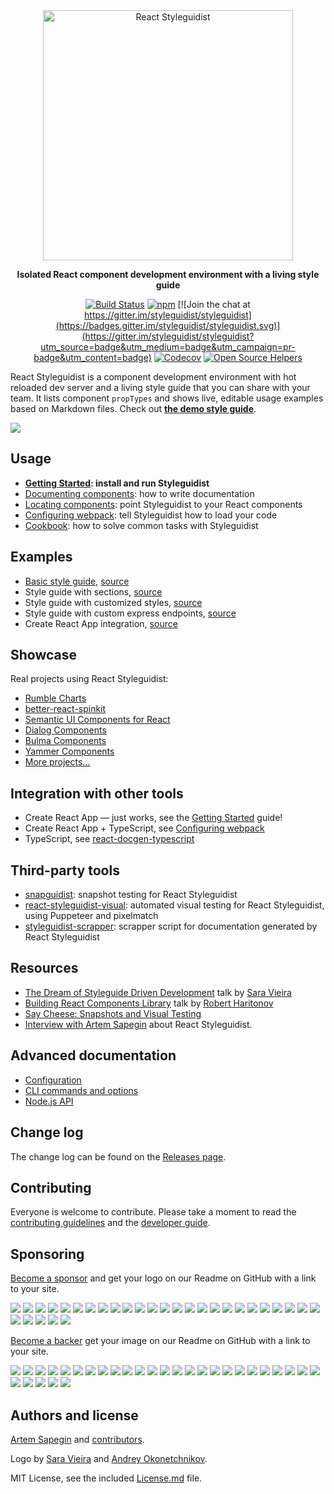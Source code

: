 <div align="center" markdown="1">

<img src="https://d3vv6lp55qjaqc.cloudfront.net/items/061f0A2n1B0H3p0T1p1f/react-styleguidist-logo.png" alt="React Styleguidist" width="400">

**Isolated React component development environment with a living style guide**

[![Build Status](https://travis-ci.org/styleguidist/react-styleguidist.svg)](https://travis-ci.org/styleguidist/react-styleguidist) [![npm](https://img.shields.io/npm/v/react-styleguidist.svg)](https://www.npmjs.com/package/react-styleguidist) [![Join the chat at https://gitter.im/styleguidist/styleguidist](https://badges.gitter.im/styleguidist/styleguidist.svg)](https://gitter.im/styleguidist/styleguidist?utm_source=badge&utm_medium=badge&utm_campaign=pr-badge&utm_content=badge) [![Codecov](https://codecov.io/gh/styleguidist/react-styleguidist/branch/master/graph/badge.svg)](https://codecov.io/gh/styleguidist/react-styleguidist)
[![Open Source Helpers](https://www.codetriage.com/styleguidist/react-styleguidist/badges/users.svg)](https://www.codetriage.com/styleguidist/react-styleguidist)

</div>

React Styleguidist is a component development environment with hot reloaded dev server and a living style guide that you can share with your team. It lists component `propTypes` and shows live, editable usage examples based on Markdown files. Check out [**the demo style guide**](https://react-styleguidist.js.org/examples/basic/).

![](https://d3vv6lp55qjaqc.cloudfront.net/items/271B372x102S0c052i3F/react-styleguidist7.gif)

## Usage

* **[Getting Started](https://react-styleguidist.js.org/docs/getting-started.html): install and run Styleguidist**
* [Documenting components](https://react-styleguidist.js.org/docs/documenting.html): how to write documentation
* [Locating components](https://react-styleguidist.js.org/docs/components.html): point Styleguidist to your React components
* [Configuring webpack](https://react-styleguidist.js.org/docs/webpack.html): tell Styleguidist how to load your code
* [Cookbook](https://react-styleguidist.js.org/docs/cookbook.html): how to solve common tasks with Styleguidist

## Examples

* [Basic style guide](https://react-styleguidist.js.org/examples/basic/), [source](./examples/basic)
* Style guide with sections, [source](./examples/sections)
* Style guide with customized styles, [source](./examples/customised)
* Style guide with custom express endpoints, [source](./examples/express)
* Create React App integration, [source](./examples/cra)

## Showcase

Real projects using React Styleguidist:

* [Rumble Charts](https://rumble-charts.github.io/rumble-charts/)
* [better-react-spinkit](http://better-react-spinkit.benjamintatum.com/)
* [Semantic UI Components for React](https://hallister.github.io/semantic-react/)
* [Dialog Components](https://dialogs.github.io/dialog-web-components/)
* [Bulma Components](https://bokuweb.github.io/re-bulma/)
* [Yammer Components](https://microsoft.github.io/YamUI/)
* [More projects…](https://github.com/styleguidist/react-styleguidist/issues/127)

## Integration with other tools

* Create React App — just works, see the [Getting Started](https://react-styleguidist.js.org/docs/getting-started.html) guide!
* Create React App + TypeScript, see [Configuring webpack](https://react-styleguidist.js.org/docs/webpack.html)
* TypeScript, see [react-docgen-typescript](https://github.com/styleguidist/react-docgen-typescript)

## Third-party tools

* [snapguidist](https://github.com/styleguidist/snapguidist): snapshot testing for React Styleguidist
* [react-styleguidist-visual](https://github.com/unindented/react-styleguidist-visual): automated visual testing for React Styleguidist, using Puppeteer and pixelmatch
* [styleguidist-scrapper](https://github.com/livechat/styleguidist-scrapper): scrapper script for documentation generated by React Styleguidist

## Resources

* [The Dream of Styleguide Driven Development](https://www.youtube.com/watch?v=JjXnmhNW8Cs) talk by [Sara Vieira](https://github.com/saravieira)
* [Building React Components Library](https://skillsmatter.com/skillscasts/8140-building-react-components-library) talk by [Robert Haritonov](https://github.com/operatino)
* [Say Cheese: Snapshots and Visual Testing](https://developers.livechatinc.com/blog/snapshots-visual-testing/)
* [Interview with Artem Sapegin](https://survivejs.com/blog/styleguidist-interview/) about React Styleguidist.

## Advanced documentation

* [Configuration](https://react-styleguidist.js.org/docs/configuration.html)
* [CLI commands and options](https://react-styleguidist.js.org/docs/cli.html)
* [Node.js API](https://react-styleguidist.js.org/docs/api.html)

## Change log

The change log can be found on the [Releases page](https://github.com/styleguidist/react-styleguidist/releases).

## Contributing

Everyone is welcome to contribute. Please take a moment to read the [contributing guidelines](.github/Contributing.md) and the [developer guide](https://react-styleguidist.js.org/docs/development.html).

## Sponsoring

[Become a sponsor](https://opencollective.com/styleguidist#sponsor) and get your logo on our Readme on GitHub with a link to your site.

<!-- prettier-ignore -->
<a href="https://opencollective.com/styleguidist/sponsor/0/website" target="_blank"><img src="https://opencollective.com/styleguidist/sponsor/0/avatar.svg"></a>
<a href="https://opencollective.com/styleguidist/sponsor/1/website" target="_blank"><img src="https://opencollective.com/styleguidist/sponsor/1/avatar.svg"></a>
<a href="https://opencollective.com/styleguidist/sponsor/2/website" target="_blank"><img src="https://opencollective.com/styleguidist/sponsor/2/avatar.svg"></a>
<a href="https://opencollective.com/styleguidist/sponsor/3/website" target="_blank"><img src="https://opencollective.com/styleguidist/sponsor/3/avatar.svg"></a>
<a href="https://opencollective.com/styleguidist/sponsor/4/website" target="_blank"><img src="https://opencollective.com/styleguidist/sponsor/4/avatar.svg"></a>
<a href="https://opencollective.com/styleguidist/sponsor/5/website" target="_blank"><img src="https://opencollective.com/styleguidist/sponsor/5/avatar.svg"></a>
<a href="https://opencollective.com/styleguidist/sponsor/6/website" target="_blank"><img src="https://opencollective.com/styleguidist/sponsor/6/avatar.svg"></a>
<a href="https://opencollective.com/styleguidist/sponsor/7/website" target="_blank"><img src="https://opencollective.com/styleguidist/sponsor/7/avatar.svg"></a>
<a href="https://opencollective.com/styleguidist/sponsor/8/website" target="_blank"><img src="https://opencollective.com/styleguidist/sponsor/8/avatar.svg"></a>
<a href="https://opencollective.com/styleguidist/sponsor/9/website" target="_blank"><img src="https://opencollective.com/styleguidist/sponsor/9/avatar.svg"></a>
<a href="https://opencollective.com/styleguidist/sponsor/10/website" target="_blank"><img src="https://opencollective.com/styleguidist/sponsor/10/avatar.svg"></a>
<a href="https://opencollective.com/styleguidist/sponsor/11/website" target="_blank"><img src="https://opencollective.com/styleguidist/sponsor/11/avatar.svg"></a>
<a href="https://opencollective.com/styleguidist/sponsor/12/website" target="_blank"><img src="https://opencollective.com/styleguidist/sponsor/12/avatar.svg"></a>
<a href="https://opencollective.com/styleguidist/sponsor/13/website" target="_blank"><img src="https://opencollective.com/styleguidist/sponsor/13/avatar.svg"></a>
<a href="https://opencollective.com/styleguidist/sponsor/14/website" target="_blank"><img src="https://opencollective.com/styleguidist/sponsor/14/avatar.svg"></a>
<a href="https://opencollective.com/styleguidist/sponsor/15/website" target="_blank"><img src="https://opencollective.com/styleguidist/sponsor/15/avatar.svg"></a>
<a href="https://opencollective.com/styleguidist/sponsor/16/website" target="_blank"><img src="https://opencollective.com/styleguidist/sponsor/16/avatar.svg"></a>
<a href="https://opencollective.com/styleguidist/sponsor/17/website" target="_blank"><img src="https://opencollective.com/styleguidist/sponsor/17/avatar.svg"></a>
<a href="https://opencollective.com/styleguidist/sponsor/18/website" target="_blank"><img src="https://opencollective.com/styleguidist/sponsor/18/avatar.svg"></a>
<a href="https://opencollective.com/styleguidist/sponsor/19/website" target="_blank"><img src="https://opencollective.com/styleguidist/sponsor/19/avatar.svg"></a>
<a href="https://opencollective.com/styleguidist/sponsor/20/website" target="_blank"><img src="https://opencollective.com/styleguidist/sponsor/20/avatar.svg"></a>
<a href="https://opencollective.com/styleguidist/sponsor/21/website" target="_blank"><img src="https://opencollective.com/styleguidist/sponsor/21/avatar.svg"></a>
<a href="https://opencollective.com/styleguidist/sponsor/22/website" target="_blank"><img src="https://opencollective.com/styleguidist/sponsor/22/avatar.svg"></a>
<a href="https://opencollective.com/styleguidist/sponsor/23/website" target="_blank"><img src="https://opencollective.com/styleguidist/sponsor/23/avatar.svg"></a>
<a href="https://opencollective.com/styleguidist/sponsor/24/website" target="_blank"><img src="https://opencollective.com/styleguidist/sponsor/24/avatar.svg"></a>
<a href="https://opencollective.com/styleguidist/sponsor/25/website" target="_blank"><img src="https://opencollective.com/styleguidist/sponsor/25/avatar.svg"></a>
<a href="https://opencollective.com/styleguidist/sponsor/26/website" target="_blank"><img src="https://opencollective.com/styleguidist/sponsor/26/avatar.svg"></a>
<a href="https://opencollective.com/styleguidist/sponsor/27/website" target="_blank"><img src="https://opencollective.com/styleguidist/sponsor/27/avatar.svg"></a>
<a href="https://opencollective.com/styleguidist/sponsor/28/website" target="_blank"><img src="https://opencollective.com/styleguidist/sponsor/28/avatar.svg"></a>
<a href="https://opencollective.com/styleguidist/sponsor/29/website" target="_blank"><img src="https://opencollective.com/styleguidist/sponsor/29/avatar.svg"></a>

[Become a backer](https://opencollective.com/styleguidist#backer) get your image on our Readme on GitHub with a link to your site.

<!-- prettier-ignore -->
<a href="https://opencollective.com/styleguidist/backer/0/website" target="_blank"><img src="https://opencollective.com/styleguidist/backer/0/avatar.svg"></a>
<a href="https://opencollective.com/styleguidist/backer/1/website" target="_blank"><img src="https://opencollective.com/styleguidist/backer/1/avatar.svg"></a>
<a href="https://opencollective.com/styleguidist/backer/2/website" target="_blank"><img src="https://opencollective.com/styleguidist/backer/2/avatar.svg"></a>
<a href="https://opencollective.com/styleguidist/backer/3/website" target="_blank"><img src="https://opencollective.com/styleguidist/backer/3/avatar.svg"></a>
<a href="https://opencollective.com/styleguidist/backer/4/website" target="_blank"><img src="https://opencollective.com/styleguidist/backer/4/avatar.svg"></a>
<a href="https://opencollective.com/styleguidist/backer/5/website" target="_blank"><img src="https://opencollective.com/styleguidist/backer/5/avatar.svg"></a>
<a href="https://opencollective.com/styleguidist/backer/6/website" target="_blank"><img src="https://opencollective.com/styleguidist/backer/6/avatar.svg"></a>
<a href="https://opencollective.com/styleguidist/backer/7/website" target="_blank"><img src="https://opencollective.com/styleguidist/backer/7/avatar.svg"></a>
<a href="https://opencollective.com/styleguidist/backer/8/website" target="_blank"><img src="https://opencollective.com/styleguidist/backer/8/avatar.svg"></a>
<a href="https://opencollective.com/styleguidist/backer/9/website" target="_blank"><img src="https://opencollective.com/styleguidist/backer/9/avatar.svg"></a>
<a href="https://opencollective.com/styleguidist/backer/10/website" target="_blank"><img src="https://opencollective.com/styleguidist/backer/10/avatar.svg"></a>
<a href="https://opencollective.com/styleguidist/backer/11/website" target="_blank"><img src="https://opencollective.com/styleguidist/backer/11/avatar.svg"></a>
<a href="https://opencollective.com/styleguidist/backer/12/website" target="_blank"><img src="https://opencollective.com/styleguidist/backer/12/avatar.svg"></a>
<a href="https://opencollective.com/styleguidist/backer/13/website" target="_blank"><img src="https://opencollective.com/styleguidist/backer/13/avatar.svg"></a>
<a href="https://opencollective.com/styleguidist/backer/14/website" target="_blank"><img src="https://opencollective.com/styleguidist/backer/14/avatar.svg"></a>
<a href="https://opencollective.com/styleguidist/backer/15/website" target="_blank"><img src="https://opencollective.com/styleguidist/backer/15/avatar.svg"></a>
<a href="https://opencollective.com/styleguidist/backer/16/website" target="_blank"><img src="https://opencollective.com/styleguidist/backer/16/avatar.svg"></a>
<a href="https://opencollective.com/styleguidist/backer/17/website" target="_blank"><img src="https://opencollective.com/styleguidist/backer/17/avatar.svg"></a>
<a href="https://opencollective.com/styleguidist/backer/18/website" target="_blank"><img src="https://opencollective.com/styleguidist/backer/18/avatar.svg"></a>
<a href="https://opencollective.com/styleguidist/backer/19/website" target="_blank"><img src="https://opencollective.com/styleguidist/backer/19/avatar.svg"></a>
<a href="https://opencollective.com/styleguidist/backer/20/website" target="_blank"><img src="https://opencollective.com/styleguidist/backer/20/avatar.svg"></a>
<a href="https://opencollective.com/styleguidist/backer/21/website" target="_blank"><img src="https://opencollective.com/styleguidist/backer/21/avatar.svg"></a>
<a href="https://opencollective.com/styleguidist/backer/22/website" target="_blank"><img src="https://opencollective.com/styleguidist/backer/22/avatar.svg"></a>
<a href="https://opencollective.com/styleguidist/backer/23/website" target="_blank"><img src="https://opencollective.com/styleguidist/backer/23/avatar.svg"></a>
<a href="https://opencollective.com/styleguidist/backer/24/website" target="_blank"><img src="https://opencollective.com/styleguidist/backer/24/avatar.svg"></a>
<a href="https://opencollective.com/styleguidist/backer/25/website" target="_blank"><img src="https://opencollective.com/styleguidist/backer/25/avatar.svg"></a>
<a href="https://opencollective.com/styleguidist/backer/26/website" target="_blank"><img src="https://opencollective.com/styleguidist/backer/26/avatar.svg"></a>
<a href="https://opencollective.com/styleguidist/backer/27/website" target="_blank"><img src="https://opencollective.com/styleguidist/backer/27/avatar.svg"></a>
<a href="https://opencollective.com/styleguidist/backer/28/website" target="_blank"><img src="https://opencollective.com/styleguidist/backer/28/avatar.svg"></a>
<a href="https://opencollective.com/styleguidist/backer/29/website" target="_blank"><img src="https://opencollective.com/styleguidist/backer/29/avatar.svg"></a>

## Authors and license

[Artem Sapegin](http://sapegin.me) and [contributors](https://github.com/styleguidist/react-styleguidist/graphs/contributors).

Logo by [Sara Vieira](https://github.com/SaraVieira) and [Andrey Okonetchnikov](https://github.com/okonet).

MIT License, see the included [License.md](License.md) file.
